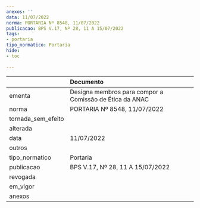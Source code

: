 ```yaml
---
anexos: ''
data: 11/07/2022
norma: PORTARIA Nº 8548, 11/07/2022
publicacao: BPS V.17, Nº 28, 11 A 15/07/2022
tags:
- portaria
tipo_normatico: Portaria
hide: 
- toc 
 
---
```


|                    | Documento                                               |
|:-------------------|:--------------------------------------------------------|
| ementa             | Designa membros para compor a Comissão de Ética da ANAC |
| norma              | PORTARIA Nº 8548, 11/07/2022                            |
| tornada_sem_efeito |                                                         |
| alterada           |                                                         |
| data               | 11/07/2022                                              |
| outros             |                                                         |
| tipo_normatico     | Portaria                                                |
| publicacao         | BPS V.17, Nº 28, 11 A 15/07/2022                        |
| revogada           |                                                         |
| em_vigor           |                                                         |
| anexos             |                                                         |